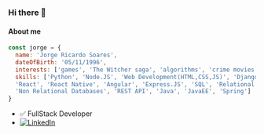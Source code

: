 ### Hi there 👋

#### About me
```javascript
const jorge = {
  name: 'Jorge Ricardo Soares',
  dateOfBirth: '05/11/1996',
  interests: ['games', 'The Witcher saga', 'algorithms', 'crime movies'],
  skills: ['Python', 'Node.JS', 'Web Development(HTML,CSS,JS)', 'Django',
  'React', 'React Native', 'Angular', 'Express.JS', 'SQL', 'Relational Databases',
  'Non Relational Databases', 'REST API', 'Java', 'JavaEE', 'Spring']
}
```
- :white_check_mark: FullStack Developer
- <a href="https://www.linkedin.com/in/jorge-ricardo-soares-4031aa15a/"><img src="https://img.shields.io/badge/LinkedIn--_.svg?style=social&logo=linkedin" alt="LinkedIn"></a>
